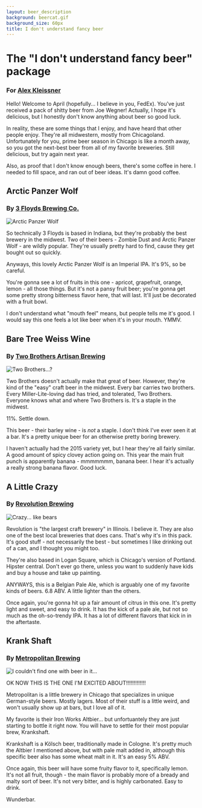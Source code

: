 ```yaml
---
layout: beer_description
background: beercat.gif
background_size: 60px
title: I don't understand fancy beer
---
```


# The "I don't understand fancy beer" package

### For [Alex Kleissner](https://pbs.twimg.com/media/CPOLl5IUcAAdn-t.jpg)

Hello! Welcome to April (hopefully... I believe in you, FedEx). You've just received a pack of shitty beer from Joe Wegner! Actually, I hope it's delicious, but I honestly don't know anything about beer so good luck.

In reality, these are some things that I enjoy, and have heard that other people enjoy. They're all midwestern, mostly from Chicagoland. Unfortunately for you, prime beer season in Chicago is like a month away, so you got the next-best beer from all of my favorite breweries. Still delicious, but try again next year.

Also, as proof that I don't know enough beers, there's some coffee in here. I needed to fill space, and ran out of beer ideas. It's damn good coffee.


## Arctic Panzer  Wolf

### By [3 Floyds Brewing Co.](http://www.3floyds.com/)

![Arctic Panzer Wolf](http://studio.maybug-games.eu/wp-content/uploads/2012/04/28mm-Great-Viking-Lord-Tyr-Ulvar-Stormbringer-on-Panzer-Wolf-1.jpg)

So technically 3 Floyds is based in Indiana, but they're probably the best brewery in the midwest. Two of their beers - Zombie Dust and Arctic Panzer Wolf - are wildly popular. They're usually pretty hard to find, cause they get bought out so quickly.

Anyways, this lovely Arctic Panzer Wolf is an Imperial IPA. It's 9%, so be careful.

You're gonna see a lot of fruits in this one - apricot, grapefruit, orange, lemon - all those things. But it's not a pansy fruit beer; you're gonna get some pretty strong bitterness flavor here, that will last. It'll just be decorated with a fruit bowl.

I don't understand what "mouth feel" means, but people tells me it's good. I would say this one feels a lot like beer when it's in your mouth. YMMV.

## Bare Tree Weiss Wine

### By [Two Brothers Artisan Brewing](http://www.twobrothersbrewing.com/)

![Two Brothers...?](https://s-media-cache-ak0.pinimg.com/736x/d9/10/fe/d910fe2dfde96e2ab75be7b1e26ba2e7.jpg)

Two Brothers doesn't actually make that great of beer. However, they're kind of the "easy" craft beer in the midwest. Every bar carries two brothers. Every Miller-Lite-loving dad has tried, and tolerated, Two Brothers. Everyone knows what and where Two Brothers is. It's a staple in the midwest.

11%. Settle down.

This beer - their barley wine - is _not_ a staple. I don't think I've ever seen it at a bar. It's a pretty unique beer for an otherwise pretty boring brewery.

I haven't actually had the 2015 variety yet, but I hear they're all fairly similar. A good amount of spicy clovey action going on. This year the main fruit punch is apparently banana - mmmmmmm, banana beer. I hear it's actually a really strong banana flavor. Good luck.

## A Little Crazy

### By [Revolution Brewing](https://revbrew.com/)

![Crazy... like bears](http://m2.nflrush.com/bz/bearsfan.jpg)

Revolution is "the largest craft brewery" in Illinois. I believe it. They are also one of the best local breweries that does cans. That's why it's in this pack. It's good stuff - not necessarily the best - but sometimes I like drinking out of a can, and I thought you might too.

They're also based in Logan Square, which is Chicago's version of Portland. Hipster central. Don't ever go there, unless you want to suddenly have kids and buy a house and take up painting.

ANYWAYS, this is a Belgian Pale Ale, which is arguably one of my favorite kinds of beers. 6.8 ABV. A little lighter than the others.

Once again, you're gonna hit up a fair amount of citrus in this one. It's pretty light and sweet, and easy to drink. It has the kick of a pale ale, but not so much as the oh-so-trendy IPA. It has a lot of different flavors that kick in in the aftertaste. 

## Krank Shaft

### By [Metropolitan Brewing](http://metrobrewing.com/)

![I couldn't find one with beer in it...](http://comicskingdom.com/system/blog/2012/08/Crankshaft.jpg)

OK NOW THIS IS THE ONE I'M EXCITED ABOUT!!!!!!!!!!!!!

Metropolitan is a little brewery in Chicago that specializes in unique German-style beers. Mostly lagers. Most of their stuff is a little weird, and won't usually show up at bars, but I love all of it.

My favorite is their Iron Works Altbier... but unfortuantely they are just starting to bottle it right now. You will have to settle for their most popular brew, Krankshaft.

Krankshaft is a Kölsch beer, traditionally made in Cologne. It's pretty much the Altbier I mentioned above, but with pale malt added in, although this specific beer also has some wheat malt in it.  It's an easy 5% ABV.

Once again, this beer will have some fruity flavor to it, specifically lemon. It's not all fruit, though - the main flavor is probably more of a bready and malty sort of beer. It's not very bitter, and is highly carbonated. Easy to drink.

Wunderbar.




